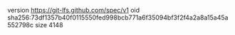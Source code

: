 version https://git-lfs.github.com/spec/v1
oid sha256:73df1357b40f0115550fed998bcb771a6f35094bf3f2f4a2a8a15a45a552798c
size 4148

